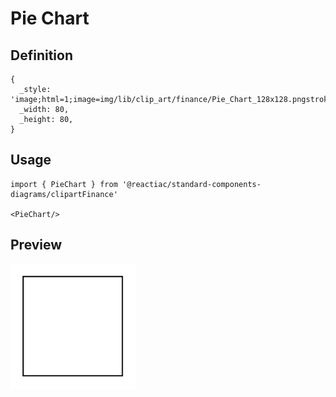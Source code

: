 # Pie Chart

## Definition

```
{
  _style: 'image;html=1;image=img/lib/clip_art/finance/Pie_Chart_128x128.pngstrokeColor=none;',
  _width: 80,
  _height: 80,
}
```

## Usage

```
import { PieChart } from '@reactiac/standard-components-diagrams/clipartFinance'

<PieChart/>
```

## Preview

<img src="./pie-chart.png" width="200"/>
